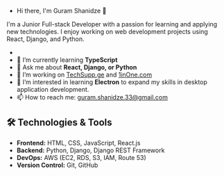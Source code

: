 - Hi there, I'm Guram Shanidze 👋

I'm a Junior Full-stack Developer with a passion for learning and applying new technologies. I enjoy working on web development projects using React, Django, and Python.


- 
- 🌱 I’m currently learning **TypeScript**
- 💬 Ask me about **React, Django, or Python**
- 🔭 I’m working on [TechSupp.ge](https://Techsupp.ge) and [1inOne.com](https://1inOne.com)
- 👀 I’m interested in learning **Electron** to expand my skills in desktop application development.
- 📫 How to reach me: guram.shanidze.33@gmail.com




## 🛠️ Technologies & Tools

- **Frontend:** HTML, CSS, JavaScript, React.js
- **Backend:** Python, Django, Django REST Framework
- **DevOps:** AWS (EC2, RDS, S3, IAM, Route 53)
- **Version Control:** Git, GitHub



<!---
Guram12/Guram12 is a ✨ special ✨ repository because its `README.md` (this file) appears on your GitHub profile.
You can click the Preview link to take a look at your changes.
--->

